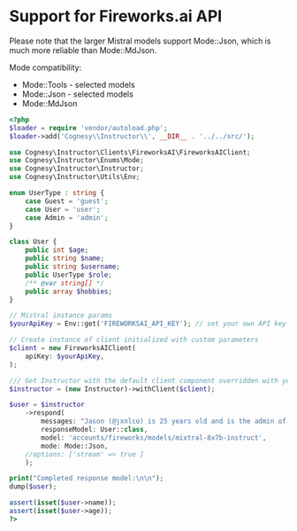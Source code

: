 # Support for Fireworks.ai API


Please note that the larger Mistral models support Mode::Json, which is much more
reliable than Mode::MdJson.

Mode compatibility:
- Mode::Tools - selected models
- Mode::Json - selected models
- Mode::MdJson


```php
<?php
$loader = require 'vendor/autoload.php';
$loader->add('Cognesy\\Instructor\\', __DIR__ . '../../src/');

use Cognesy\Instructor\Clients\FireworksAI\FireworksAIClient;
use Cognesy\Instructor\Enums\Mode;
use Cognesy\Instructor\Instructor;
use Cognesy\Instructor\Utils\Env;

enum UserType : string {
    case Guest = 'guest';
    case User = 'user';
    case Admin = 'admin';
}

class User {
    public int $age;
    public string $name;
    public string $username;
    public UserType $role;
    /** @var string[] */
    public array $hobbies;
}

// Mistral instance params
$yourApiKey = Env::get('FIREWORKSAI_API_KEY'); // set your own API key

// Create instance of client initialized with custom parameters
$client = new FireworksAIClient(
    apiKey: $yourApiKey,
);

/// Get Instructor with the default client component overridden with your own
$instructor = (new Instructor)->withClient($client);

$user = $instructor
    ->respond(
        messages: "Jason (@jxnlco) is 25 years old and is the admin of this project. He likes playing football and reading books.",
        responseModel: User::class,
        model: 'accounts/fireworks/models/mixtral-8x7b-instruct',
        mode: Mode::Json,
    //options: ['stream' => true ]
    );

print("Completed response model:\n\n");
dump($user);

assert(isset($user->name));
assert(isset($user->age));
?>
```
